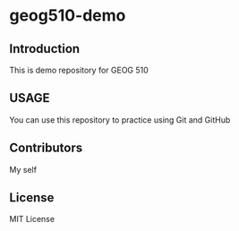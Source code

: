 # geog510-demo



## Introduction

This is  demo repository for GEOG 510

## USAGE

You can use this repository to practice using Git and GitHub

## Contributors
My self

## License

MIT License